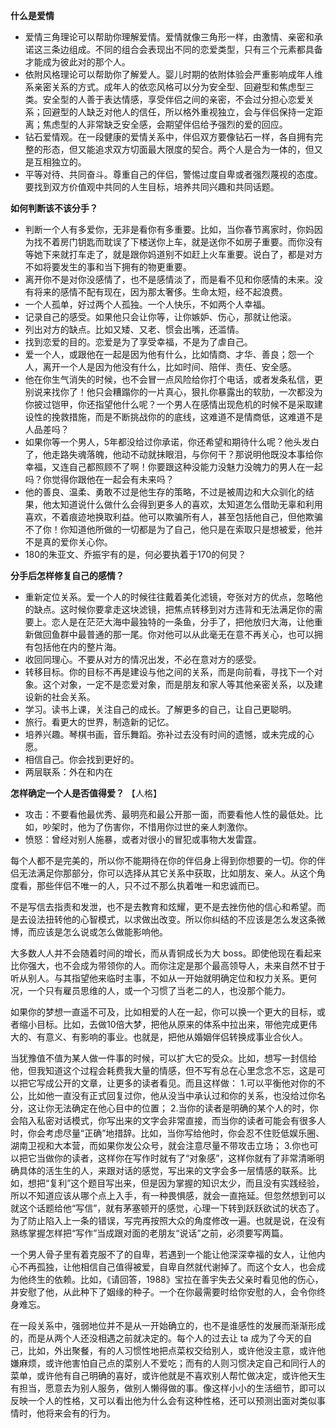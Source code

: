 **什么是爱情**
* 爱情三角理论可以帮助你理解爱情。爱情就像三角形一样，由激情、亲密和承诺这三条边组成。不同的组合会表现出不同的恋爱类型，只有三个元素都具备才能成为彼此对的那个人。
* 依附风格理论可以帮助你了解爱人。婴儿时期的依附体验会严重影响成年人维系亲密关系的方式。成年人的依恋风格可以分为安全型、回避型和焦虑型三类。安全型的人善于表达情感，享受伴侣之间的亲密，不会过分担心恋爱关系；回避型的人缺乏对他人的信任，所以格外重视独立，会与伴侣保持一定距离；焦虑型的人非常缺乏安全感，会期望伴侣给予强烈的爱的回应。
* 钻石爱情观。在一段健康的爱情关系中，伴侣双方要像钻石一样，各自拥有完整的形态，但又能追求双方切面最大限度的契合。两个人是合为一体的，但又是互相独立的。
* 平等对待、共同奋斗。尊重自己的伴侣，警惕过度自卑或者强烈蔑视的态度。要找到双方价值观中共同的人生目标，培养共同兴趣和共同话题。

**如何判断该不该分手？**
* 判断一个人有多爱你，无非是看你有多重要。比如，当你春节离家时，你妈因为找不着房门钥匙而耽误了下楼送你上车，就是送你不如房子重要。而你没有等她下来就打车走了，就是跟你妈道别不如赶上火车重要。说白了，都是对方不如将要发生的事和当下拥有的物更重要。
* 离开你不是对你没感情了，也不是感情淡了，而是看不见和你感情的未来。没有将来的感情不配有现在，因为那太奢侈。生命太短，经不起浪费。
* 一个人孤单，好过两个人孤独。一个人快乐，不如两个人幸福。
* 记录自己的感受。如果他只会让你等，让你嫉妒、伤心，那就让他滚。
* 列出对方的缺点。比如又矮、又老、惯会出嘴，还滥情。
* 找到恋爱的目的。恋爱是为了享受幸福，不是为了虐自己。
* 爱一个人，或跟他在一起是因为他有什么，比如情商、才华、善良；怨一个人，离开一个人是因为他没有什么，比如时间、陪伴、责任、安全感。
* 他在你生气消失的时候，也不会冒一点风险给你打个电话，或者发条私信，更别说来找你了！他只会糟蹋你的一片真心，狠扎你暴露出的软肋，一次都没为你披过铠甲，你还指望他什么呢？一个男人在感情出现危机的时候不是采取建设性的挽救措施，而是不断挑战你的的底线，这难道不是情商低，这难道不是人品差吗？
* 如果你等一个男人，5年都没给过你承诺，你还希望和期待什么呢？他头发白了，他走路失魂落魄，他动不动就抹眼泪，与你何干？那说明他既没本事给你幸福，又连自己都照顾不了啊！你要跟这种没能力没魅力没魄力的男人在一起吗？你觉得你跟他在一起会有未来吗？
* 他的善良、温柔、勇敢不过是他生存的策略，不过是被周边和大众驯化的结果，他太知道说什么做什么会得到更多人的喜欢，太知道怎么借助无辜和利用喜欢，不着痕迹地换取利益。他可以欺骗所有人，甚至包括他自己，但他欺骗不了你！你知道他所做的一切都是为了自己，他只是在索取只是想被爱，他并不是真的爱你关心你。
* 180的朱亚文、乔振宇有的是，何必要执着于170的何炅？

**分手后怎样修复自己的感情？**
* 重新定位关系。爱一个人的时候往往戴着美化滤镜，夸张对方的优点，忽略他的缺点。这时候你要拿走这块滤镜，把焦点转移到对方违背和无法满足你的需要上。恋人是在茫茫大海中最独特的一条鱼，分手了，把他放归大海，让他重新做回鱼群中最普通的那一尾。你对他可以从此毫无在意不再关心，也可以拥有包括他在内的整片海。
* 收回同理心。不要从对方的情况出发，不必在意对方的感受。
* 转移目标。你的目标不再是建设与他之间的关系，而是向前看，寻找下一个对象。这个对象，一定不是恋爱对象，而是朋友和家人等其他亲密关系，以及建设新的社会关系。
* 学习。读书上课，关注自己的成长。了解更多的自己，让自己更聪明。
* 旅行。看更大的世界，制造新的记忆。
* 培养兴趣。琴棋书画，音乐舞蹈。弥补过去没有时间的遗憾，或未完成的心愿。
* 相信自己。你会找到更好的。
* 两层联系：外在和内在

**怎样确定一个人是否值得爱？**
【人格】
* 攻击：不要看他最优秀、最明亮和最公开那一面，而要看他人性的最低处。比如，吵架时，他为了伤害你，不惜用你过世的亲人刺激你。
* 愤怒：曾经对别人施暴，或者对很小的冒犯或事物大发雷霆。

每个人都不是完美的，所以你不能期待在你的伴侣身上得到你想要的一切。你的伴侣无法满足你那部分，你可以选择从其它关系中获取，比如朋友、亲人。从这个角度看，那些伴侣不唯一的人，只不过不那么执着唯一和忠诚而已。

不是写信去指责和发泄，也不是去教育和炫耀，更不是去挫伤他的信心和希望。而是去设法扭转他的心智模式，以求做出改变。所以你纠结的不应该是怎么发这条微博，而应该是怎么说或怎么做能影响他。

大多数人人并不会随着时间的增长，而从青铜成长为大 boss。即使他现在看起来比你强大，也不会成为带领你的人。而你注定是那个最高领导人，未来自然不甘于听从别人。与其指望他来临时主事，不如从一开始就明确定位和权力关系。更何况，一个只有雇员思维的人，或一个习惯了当老二的人，也没那个能力。

如果你的梦想一直遥不可及，比如相爱的人在一起，你可以换一个更大的目标，或者缩小目标。比如，去做10倍大梦，把他从原来的体系中拉出来，带他完成更伟大的、有意义、有影响的事业。也就是，把他从婚姻伴侣转换成事业合伙人。

当犹豫值不值为某人做一件事的时候，可以扩大它的受众。比如，想写一封信给他，但我知道这个过程会耗费我大量的情感，但不写有总在心里念念不忘，这是可以把它写成公开的文章，让更多的读者看见。而且这样做：
1.可以平衡他对你的不公，比如他一直没有正式回复过你，他从没当中承认过和你的关系，也没给过你名分，这让你无法确定在他心目中的位置；
2.当你的读者是明确的某个人的时，你会陷入私密对话模式，你写出来的文字会非常直接，而当你的读者可能会有很多人时，你会考虑尽量“正确”地措辞。比如，当你写给他时，你会忍不住贬低娱乐圈、湖南卫视和大本营，而如果你发公众号，就会注意尽量不带攻击立场；
3.你也可以把它当做你的读者，这样你在写作时就有了“对象感”，这样你就有了非常清晰明确具体的活生生的人，来跟对话的感觉，写出来的文字会多一层情感的联系。比如，想把“复利”这个题目写出来，但是因为掌握的知识太少，而且没有实践经验，所以不知道应该从哪个点上入手，有一种畏惧感，就会一直拖延。但忽然想到可以就这个话题给他“写信”，就有茅塞顿开的感觉，心理一下转到跃跃欲试的状态了。为了防止陷入上一条的错误，写完再按照大众的角度修改一遍。也就是说，在没有熟练掌握怎样把“写作”当成跟对面的老朋友“说话”之前，必须要写两篇。

一个男人骨子里有着克服不了的自卑，若遇到一个能让他深深幸福的女人，让他内心不再孤独，让他相信自己值得被爱，自卑自然就代谢掉了。而这个女人，也会成为他终生的依赖。比如，《请回答，1988》宝拉在善宇失去父亲时看见他的伤心，并安慰了他，从此种下了姻缘的种子。一个在你最需要时给你安慰的人，会令你终身难忘。

在一段关系中，强弱地位并不是从一开始确立的，也不是谁感性的发展而渐渐形成的，而是从两个人还没相遇之前就决定的。每个人的过去让 ta 成为了今天的自己，比如，外出聚餐，有的人习惯性地把点菜权交给别人，或许他没主意，或许他嫌麻烦，或许他害怕自己点的菜别人不爱吃；而有的人则习惯决定自己和同行人的菜单，或许他有自己明确的喜好，或许他就是不喜欢别人帮忙做决定，或许他天生有担当，愿意去为别人服务，做别人懒得做的事。像这样小小的生活细节，即可以反映一个人的性格，又可以看出他为什么会有这种性格，还可以预测出面对类似事情时，他将来会有的行为。
